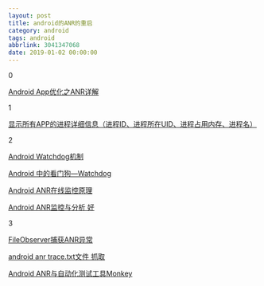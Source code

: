 ```yaml
---
layout: post
title: android的ANR的重启
category: android
tags: android
abbrlink: 3041347068
date: 2019-01-02 00:00:00
---
```


0

[Android App优化之ANR详解](https://www.jianshu.com/p/6d855e984b99)  

1  

[显示所有APP的进程详细信息（进程ID、进程所在UID、进程占用内存、进程名）](https://www.cnblogs.com/androidsj/p/3378102.html)  

2  

[Android Watchdog机制](https://blog.csdn.net/u011341111/article/details/79833849)

[Android 中的看门狗—Watchdog](https://blog.csdn.net/toc_sunwinner/article/details/79314732)

[Android ANR在线监控原理](https://blog.csdn.net/lhd201006/article/details/79044517)

[Android ANR监控与分析 好](https://blog.csdn.net/jiankeufo/article/details/79540261)

3

[FileObserver捕获ANR异常](https://www.jianshu.com/p/a1a27619b0ef)

[android anr trace.txt文件 抓取](https://blog.csdn.net/chens393/article/details/50536688)

[Android ANR与自动化测试工具Monkey](https://www.aliyun.com/jiaocheng/88168.html)
